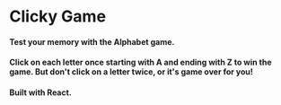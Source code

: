 # Clicky Game

#### Test your memory with the Alphabet game.

#### Click on each letter once starting with A and ending with Z to win the game. But don't click on a letter twice, or it's game over for you!

#### Built with React. 

